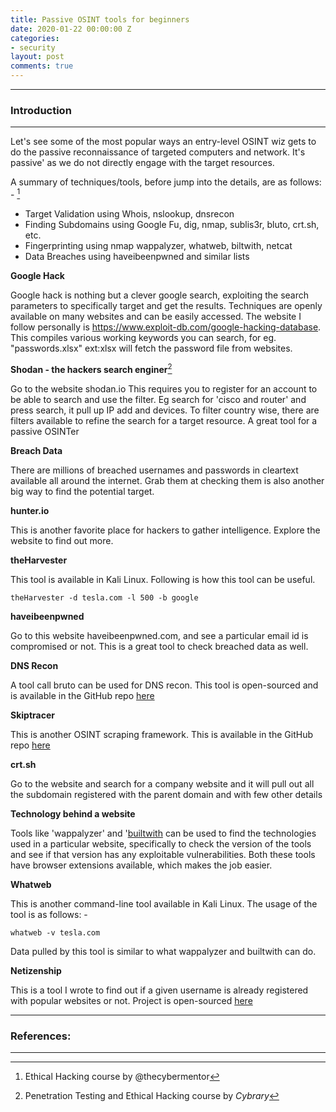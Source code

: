```yaml
---
title: Passive OSINT tools for beginners
date: 2020-01-22 00:00:00 Z
categories:
- security
layout: post
comments: true
---
```


-----------------------
### Introduction
-----------------------

Let's see some of the most popular ways an entry-level OSINT wiz gets to do the passive reconnaissance of targeted computers and network. It's passive' as we do not directly engage with the target resources. 

A summary of techniques/tools, before jump into the details, are as follows: - [^1]
- Target Validation using Whois, nslookup, dnsrecon
- Finding Subdomains using Google Fu, dig, nmap, sublis3r, bluto, crt.sh, etc.
- Fingerprinting using nmap wappalyzer, whatweb, biltwith, netcat
- Data Breaches using haveibeenpwned and similar lists

**Google Hack**

Google hack is nothing but a clever google search, exploiting the search parameters to specifically target and get the results. Techniques are openly available on many websites and can be easily accessed. The website I follow personally is https://www.exploit-db.com/google-hacking-database. This compiles various working keywords you can search, for eg. "passwords.xlsx" ext:xlsx will fetch the password file from websites.

**Shodan - the hackers search enginer**[^2]

Go to the website shodan.io This requires you to register for an account to be able to search and use the filter. Eg search for 'cisco and router' and press search, it pull up IP add and devices. To filter country wise, there are filters available to refine the search for a target resource. A great tool for a passive OSINTer

**Breach Data**

There are millions of breached usernames and passwords in cleartext available all around the internet. Grab them at checking them is also another big way to find the potential target.

**hunter.io**

This is another favorite place for hackers to gather intelligence. Explore the website to find out more. 

**theHarvester**

This tool is available in Kali Linux. Following is how this tool can be useful.

~~~
theHarvester -d tesla.com -l 500 -b google
~~~

**haveibeenpwned**

Go to this website haveibeenpwned.com, and see a particular email id is compromised or not. This is a great tool to check breached data as well.

**DNS Recon**

A tool call bruto can be used for DNS recon. This tool is open-sourced and is available in the GitHub repo [here](https://github.com/darryllane/Bluto)

**Skiptracer**

This is another OSINT scraping framework. This is available in the GitHub repo [here](https://github.com/xillwillx/skiptracer)

**crt.sh**

Go to the website and search for a company website and it will pull out all the subdomain registered with the parent domain and with few other details

**Technology behind a website**

Tools like 'wappalyzer' and '[builtwith](https://builtwith.com/) can be used to find the technologies used in a particular website, specifically to check the version of the tools and see if that version has any exploitable vulnerabilities. Both these tools have browser extensions available, which makes the job easier.

**Whatweb**

This is another command-line tool available in Kali Linux. The usage of the tool is as follows: -

~~~
whatweb -v tesla.com
~~~

Data pulled by this tool is similar to what wappalyzer and builtwith can do.

**Netizenship**

This is a tool I wrote to find out if a given username is already registered with popular websites or not. Project is open-sourced [here](https://github.com/rahulrajpl/netizenship)

-----------------------
### References:
-----------------------
[^1]: Ethical Hacking course by @thecybermentor
[^2]: Penetration Testing and Ethical Hacking course by *Cybrary*
